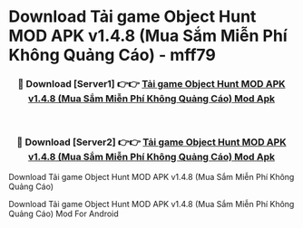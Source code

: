 # Download Tải game Object Hunt MOD APK v1.4.8 (Mua Sắm Miễn Phí Không Quảng Cáo) - mff79


<div align="center">
<h3>🔴 Download [Server1] 👉👉 <a href="https://apk-comot.site?title=Tải_game_Object_Hunt_MOD_APK_v1.4.8_(Mua_Sắm_Miễn_Phí_Không_Quảng_Cáo)">Tải game Object Hunt MOD APK v1.4.8 (Mua Sắm Miễn Phí Không Quảng Cáo) Mod Apk</a></h3><br>
<h3>🔴 Download [Server2] 👉👉 <a href="https://apk-comot.site?title=Tải_game_Object_Hunt_MOD_APK_v1.4.8_(Mua_Sắm_Miễn_Phí_Không_Quảng_Cáo)">Tải game Object Hunt MOD APK v1.4.8 (Mua Sắm Miễn Phí Không Quảng Cáo) Mod Apk</a></h3>
</div>



Download Tải game Object Hunt MOD APK v1.4.8 (Mua Sắm Miễn Phí Không Quảng Cáo) 

Download Tải game Object Hunt MOD APK v1.4.8 (Mua Sắm Miễn Phí Không Quảng Cáo) Mod For Android